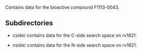 Contains data for the bioactive compound F1113-0043.

## Subdirectories

- cside/ contains data for the C-side search space on rv1821.

- nside/ contains data for the N-side search space on rv1821.

